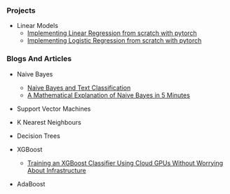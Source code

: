 ### Projects
- Linear Models
    + [Implementing Linear Regression from scratch with pytorch](./linear_models/linear-regression-with-pytorch.ipynb)
    + [Implementing Logistic Regression from scratch with pytorch](./linear_models/logistic-regression-with-pytorch.ipynb)
    
### Blogs And Articles
- Naive Bayes
    + [Naive Bayes and Text Classification](https://sebastianraschka.com/Articles/2014_naive_bayes_1.html)
    + [A Mathematical Explanation of Naive Bayes in 5 Minutes](https://towardsdatascience.com/a-mathematical-explanation-of-naive-bayes-in-5-minutes-44adebcdb5f8)

- Support Vector Machines

- K Nearest Neighbours

- Decision Trees

- XGBoost
    + [Training an XGBoost Classifier Using Cloud GPUs Without Worrying About Infrastructure](https://sebastianraschka.com/blog/2023/xgboost-gpu.html)

- AdaBoost
